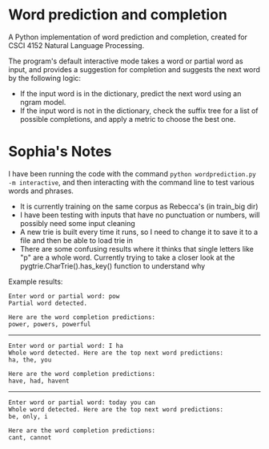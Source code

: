 # Word prediction and completion
A Python implementation of word prediction and completion, created for CSCI 4152 Natural Language Processing. 

The program's default interactive mode takes a word or partial word as input, and provides a suggestion for completion and suggests the next word by the following logic:
- If the input word is in the dictionary, predict the next word using an ngram model.
- If the input word is not in the dictionary, check the suffix tree for a list of possible completions, and apply a metric to choose the best one.

# Sophia's Notes
I have been running the code with the command `python wordprediction.py -m interactive`, and then interacting with the command line to test various words and phrases. 
- It is currently training on the same corpus as Rebecca's (in train_big dir)
- I have been testing with inputs that have no punctuation or numbers, will possibly need some input cleaning
- A new trie is built every time it runs, so I need to change it to save it to a file and then be able to load trie in
- There are some confusing results where it thinks that single letters like "p" are a whole word. Currently trying to take a closer look at the pygtrie.CharTrie().has_key() function to understand why

Example results:

    Enter word or partial word: pow
    Partial word detected.

    Here are the word completion predictions:
    power, powers, powerful

---------------------------------------------------------------------

    Enter word or partial word: I ha
    Whole word detected. Here are the top next word predictions:
    ha, the, you

    Here are the word completion predictions:
    have, had, havent

----------------------------------------------------------------------

    Enter word or partial word: today you can
    Whole word detected. Here are the top next word predictions:
    be, only, i

    Here are the word completion predictions:
    cant, cannot

